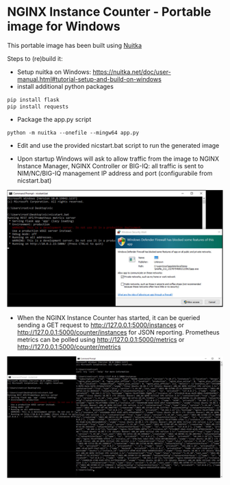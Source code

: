 # NGINX Instance Counter - Portable image for Windows

This portable image has been built using [Nuitka](https://nuitka.net/)

Steps to (re)build it:

- Setup nuitka on Windows: https://nuitka.net/doc/user-manual.html#tutorial-setup-and-build-on-windows
- install additional python packages

```
pip install flask
pip install requests
```

- Package the app.py script

```
python -m nuitka --onefile --mingw64 app.py
```

- Edit and use the provided nicstart.bat script to run the generated image

- Upon startup Windows will ask to allow traffic from the image to NGINX Instance Manager, NGINX Controller or BIG-IQ: all traffic is sent to NIM/NC/BIG-IQ management IP address and port (configurabile from nicstart.bat)

<img src="/images/portable-windows.1.jpg"/>

- When the NGINX Instance Counter has started, it can be queried sending a GET request to http://127.0.0.1:5000/instances or http://127.0.0.1:5000/counter/instances for JSON reporting. Prometheus metrics can be polled using http://127.0.0.1:5000/metrics or http://127.0.0.1:5000/counter/metrics

<img src="/images/portable-windows.2.jpg"/>
